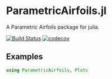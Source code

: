 # ParametricAirfoils.jl #
A Parametric Airfoils package for julia.

[![Build Status](https://app.travis-ci.com/xue-cheng/ParametricAirfoils.jl.svg?branch=master)](https://app.travis-ci.com/xue-cheng/ParametricAirfoils.jl) 
[![codecov](https://codecov.io/gh/xue-cheng/ParametricAirfoils.jl/branch/master/graph/badge.svg?token=8JqTeI0yto)](https://codecov.io/gh/xue-cheng/ParametricAirfoils.jl)

## Examples ##

```julia
using ParametricAirfoils, Plots

```
